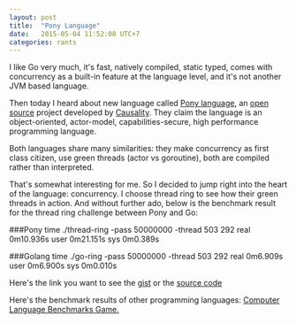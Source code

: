 ```yaml
---
layout: post
title:  "Pony Language"
date:   2015-05-04 11:52:08 UTC+7
categories: rants
---
```


I like Go very much, it's fast, natively compiled, static typed, comes with concurrency as a built-in feature at the language level, and it's not another JVM based language.

Then today I heard about new language called [Pony language](http://ponylang.org/), an [open source](https://github.com/CausalityLtd/ponyc) project developed  by [Causality](http://www.causality.io/). They claim the language is an object-oriented, actor-model, capabilities-secure, high performance programming language.

Both languages share many similarities: they make concurrency as first class citizen, use green threads (actor vs goroutine), both are compiled rather than interpreted. 

That's somewhat interesting for me. So I decided to jump right into the heart of the language: concurrency. I choose thread ring to see how their green threads in action. And without further ado, below is the benchmark result for the thread ring challenge between Pony and Go:

###Pony 
    time ./thread-ring -pass 50000000 -thread 503
    292
    real    0m10.936s
    user    0m21.151s
    sys 0m0.389s
 
###Golang 
    time ./go-ring -pass 50000000 -thread 503
    292
    real    0m6.909s
    user    0m6.900s
    sys 0m0.010s


Here's the link you want to see the [gist](https://gist.github.com/kakilangit/797b6ae6291c1bd7712c) or the [source code](https://github.com/kakilangit/benchmarks/tree/master/thread-ring)  

Here's the benchmark results of other programming languages: [Computer Language Benchmarks Game.](http://benchmarksgame.alioth.debian.org/u64q/performance.php?test=threadring)

